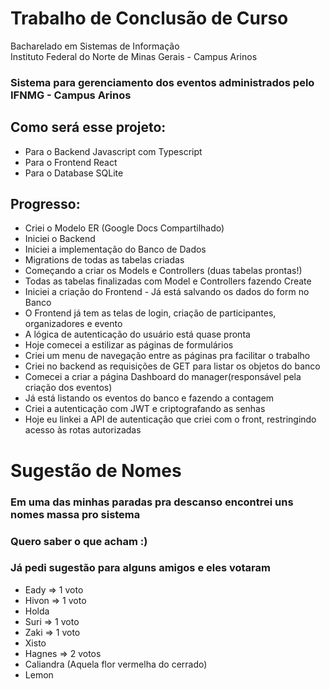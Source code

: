 # Trabalho de Conclusão de Curso
 Bacharelado em Sistemas de Informação<br/>
 Instituto Federal do Norte de Minas Gerais - Campus Arinos

### Sistema para gerenciamento dos eventos administrados pelo IFNMG - Campus Arinos

## Como será esse projeto:<br/>
* Para o Backend Javascript com Typescript<br/>
* Para o Frontend React
* Para o Database SQLite

## Progresso:<br/>
* Criei o Modelo ER (Google Docs Compartilhado)
* Iniciei o Backend
* Iniciei a implementação do Banco de Dados
* Migrations de todas as tabelas criadas
* Começando a criar os Models e Controllers (duas tabelas prontas!)
* Todas as tabelas finalizadas com Model e Controllers fazendo Create
* Iniciei a criação do Frontend - Já está salvando os dados do form no Banco
* O Frontend já tem as telas de login, criação de participantes, organizadores e evento
* A lógica de autenticação do usuário está quase pronta
* Hoje comecei a estilizar as páginas de formulários
* Criei um menu de navegação entre as páginas pra facilitar o trabalho
* Criei no backend as requisições de GET para listar os objetos do banco
* Comecei a criar a página Dashboard do manager(responsável pela criação dos eventos)
* Já está listando os eventos do banco e fazendo a contagem
* Criei a autenticação com JWT e criptografando as senhas
* Hoje eu linkei a API de autenticação que criei com o front, restringindo acesso às rotas autorizadas


# Sugestão de Nomes
### Em uma das minhas paradas pra descanso encontrei uns nomes massa pro sistema
### Quero saber o que acham :)
### Já pedi sugestão para alguns amigos e eles votaram
* Eady => 1 voto
* Hivon => 1 voto
* Holda
* Suri => 1 voto
* Zaki => 1 voto
* Xisto
* Hagnes => 2 votos
* Caliandra (Aquela flor vermelha do cerrado)
* Lemon 

